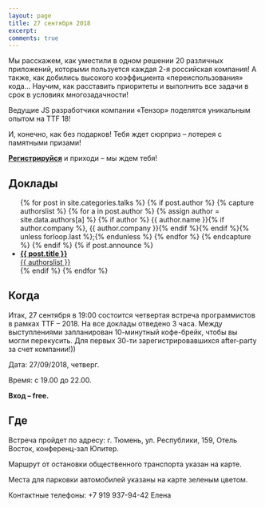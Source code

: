 ```yaml
---
layout: page
title: 27 сентября 2018
excerpt:
comments: true
---
```


Мы расскажем, как уместили в одном решении 20 различных приложений, которыми пользуется каждая  2-я российская  компания!  А  также,  как добились высокого  коэффициента «переиспользования» кода... Научим, как расставить приоритеты и выполнить все задачи в срок в условиях многозадачности!

Ведущие JS разработчики компании «Тензор» поделятся уникальным опытом на TTF 18!

И, конечно, как без подарков! Тебя ждет сюрприз – лотерея с памятными призами!

[**Регистрируйся**][register] и приходи – мы ждем тебя!
	

Доклады
-------

<ul class="post-list">
{% for post in site.categories.talks %}
  {% if post.author %}
    {% capture authorslist %}
      {% for a in post.author %}
        {% assign author = site.data.authors[a] %}
        {% if author %} {{ author.name }}{% if author.company %}, {{ author.company }}{% endif %}{% endif %}{% unless forloop.last %};{% endunless %}
      {% endfor %}
    {% endcapture %}
  {% endif %}
  {% if post.announce %}
  <li><a href="{{ site.url }}{{ post.url }}"><b>{{ post.title }}</b><br/>{{ authorslist }}</a></li>
  {% endif %}
{% endfor %}
</ul>

Когда
-----

Итак, 27 сентября в 19:00 состоится четвертая встреча программистов в рамках TTF – 2018. На все доклады отведено 3 часа. Между выступлениями запланирован 10-минутный кофе-брейк, чтобы вы могли перекусить. Для первых 30-ти зарегистрировавшихся after-party за счет компании!))

Дата: 27/09/2018, четверг.

Время: с 19.00 до 22.00.

__Вход – free.__


Где
---

Встреча пройдет по адресу: г. Тюмень, ул. Республики, 159, Отель Восток, конференц-зал Юпитер.

Маршрут от остановки общественного транспорта указан на карте. 

Места для парковки автомобилей указаны на карте зеленым цветом.

Контактные телефоны: +7 919 937-94-42 Елена



<script type="text/javascript" charset="utf-8" async src="https://api-maps.yandex.ru/services/constructor/1.0/js/?um=constructor%3Acd52f8c116e73c39bb701429ca0e459d78ce8793e4e75da7c77b2f9773f0cddc&amp;width=687&amp;height=502&amp;lang=ru_RU&amp;scroll=true"></script>


<!--
<ul class="post-list">
{% for post in site.posts limit:10 %}
  <li><article><a href="{{ site.url }}{{ post.url }}">{{ post.title }} <span class="entry-date"><time datetime="{{ post.date | date_to_xmlschema }}">{{ post.date | date: "%B %d, %Y" }}</time></span></a></article></li>
{% endfor %}
</ul>
-->

[register]: /register/
[place]: http://rybinsk.vikonda.ru/
[tensor]: http://tensor.ru/
[speakers]: /speakers/

